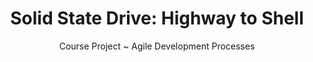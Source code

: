 ---
layout: projectDetail
projId: SSD
title: "Solid State Drive: Highway to Shell"
subtitle: "Course Project ~ Agile Development Processes"
startDate: "2024-01-28"
endDate: "2024-03-07"
halted: false
featured: false
relevance: 60
categoryTags:
    - Game
techTags: 
    - Godot
    - Project Management
    - Shaders
    - 2D & 3D integration
summary: "Dodge projectiles and obstacles for as long as you can on the road to the Cybersoviet Union's mainframe"
shortDescription: "This is a template with example data that shows how an example project should look. This short description could extend a paragraph or two, but not get too much into detail."
longDescription: "This is my very long description, it could go on, and on, and on,and on,and on,and on,and on,and on,and on,and on,and on,and on,and on,and on,and on,and on,and on,and on,and on,and on,and on,and on,and on,and on,and on,and on, but it wont. It can also include html tags like <strong>this one</strong>..."
teamSize: 6
images:
    - name: mainMenu.png
      alt: "Miniature"
      footnote: "This is my example miniature"
    - name: lore.png
      alt: "Example image"
      footnote: "This is an example image"
    - name: play1.png
      alt: "Example image"
      footnote: "This is an example image"
    - name: play2.png
      alt: "Example image"
      footnote: "This is an example image"
---